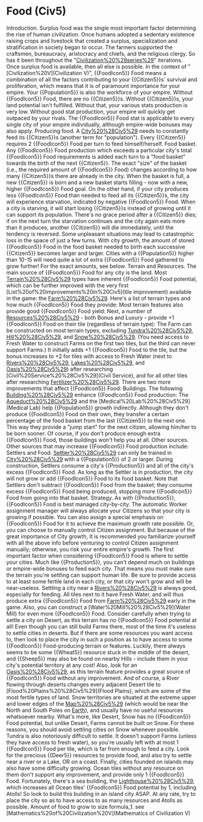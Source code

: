 # Food (Civ5)

Introduction.
Surplus food was the single most important factor determining the rise of human civilization. Once humans adopted a sedentary existence raising crops and livestock that created a surplus, specialization and stratification in society began to occur. The farmers supported the craftsmen, bureaucracy, aristocracy and chiefs, and the religious clergy. So has it been throughout the "[Civilization%20%28series%29](Civilization)" iterations. Once surplus food is available, then all else is possible.
In the context of "[Civilization%20V](Civilization V)", {{FoodIcon5}} Food means a combination of all the factors contributing to your {{Citizen5}}s' survival and proliferation, which means that it is of paramount importance for your empire. Your {{Population5}} is also the workforce of your empire. Without {{FoodIcon5}} Food, there are no {{Citizen5}}s. Without {{Citizen5}}s, your land potential isn't fulfilled. Without that, your various stats production is very low. Without good stat production, your empire will quickly get outpaced by your rivals.
The {{FoodIcon5}} Food stat is applicable to every single city of your empire individually, although empire-wide bonuses may also apply.
Producing food.
A [City%20%28Civ5%29](city) needs to constantly feed its {{Citizen5}}s (another term for "population"). Every {{Citizen5}} requires 2 {{FoodIcon5}} Food per turn to feed himself/herself.
Food basket.
Any {{FoodIcon5}} Food production which exceeds a particular city's total {{FoodIcon5}} Food requirements is added each turn to a "food basket" towards the birth of the next {{Citizen5}}. The exact "size" of the basket (i.e., the required amount of {{FoodIcon5}} Food) changes according to how many {{Citizen5}}s there are already in the city. When the basket is full, a new {{Citizen5}} is born and a new basket starts filling - now with a new, higher {{FoodIcon5}} Food goal.
On the other hand, if your city produces less {{FoodIcon5}} Food than needed to feed all its {{Citizen5}}s, the city will experience starvation, indicated by negative {{FoodIcon5}} Food. When a city is starving, it will start losing {{Citizen5}}s instead of growing until it can support its population. There's no grace period after a {{Citizen5}} dies; if on the next turn the starvation continues and the city again eats more than it produces, another {{Citizen5}} will die immediately, until the tendency is reversed. Some unpleasant situations may lead to catastrophic loss in the space of just a few turns.
With city growth, the amount of stored {{FoodIcon5}} Food in the food basket needed to birth each successive {{Citizen5}} becomes larger and larger. Cities with a {{Population5}} higher than 10-15 will need quite a lot of extra {{FoodIcon5}} Food gathered to grow further! For the exact amounts, see below.
Terrain and Resources.
The main source of {{FoodIcon5}} Food for any city is the land. Most [Terrain%20%28Civ5%29](terrain) types have inherent {{FoodIcon5}} Food potential, which can be further improved with the very first [List%20of%20improvements%20in%20Civ5](tile improvement) available in the game: the [Farm%20%28Civ5%29](Farm). Here's a list of terrain types and how much {{FoodIcon5}} Food they provide:
Most terrain features also provide good {{FoodIcon5}} Food yield:
Next, a number of [Resources%20%28Civ5%29](resources) - both Bonus and Luxury - provide +1 {{FoodIcon5}} Food on their tile (regardless of terrain type):
The Farm can be constructed on most terrain types, excluding [Tundra%20%28Civ5%29](Tundra), [Hill%20%28Civ5%29](Hills), and [Snow%20%28Civ5%29](Snow). (You need access to Fresh Water to construct Farms on the first two tiles, but the third can never support Farms.) It initially adds +1 {{FoodIcon5}} Food to the tile, but the bonus increases to +2 for tiles with access to Fresh Water (next to [Rivers%20%28Civ5%29](Rivers), [Lakes%20%28Civ5%29](Lakes), and [Oasis%20%28Civ5%29](Oases)) after researching [Civil%20Service%20%28Civ5%29](Civil Service), and for all other tiles after researching [Fertilizer%20%28Civ5%29](Fertilizer).
There are two more improvements that affect {{FoodIcon5}} Food:
Buildings.
The following [Building%20%28Civ5%29](buildings) enhance {{FoodIcon5}} Food production:
The [Aqueduct%20%28Civ5%29](Aqueduct) and the [Medical%20Lab%20%28Civ5%29](Medical Lab) help {{Population5}} growth indirectly. Although they don't produce {{FoodIcon5}} Food on their own, they transfer a certain percentage of the food basket from the last {{Citizen5}} to the next one. This way they provide a "jump start" for the next citizen, allowing him/her to be born sooner. Of course, if you don't produce enough extra {{FoodIcon5}} Food, those buildings won't help you at all.
Other sources.
Other sources that may increase {{FoodIcon5}} Food production include:
Settlers and Food.
[Settler%20%28Civ5%29](Settlers) can only be trained in [City%20%28Civ5%29](cities) with a {{Population5}} of 2 or larger. During construction, Settlers consume a city's {{Production5}} and all of the city's excess {{FoodIcon5}} Food. As long as the Settler is in production, the city will not grow or add {{FoodIcon5}} Food to its food basket. Note that Settlers don't subtract {{FoodIcon5}} Food from the basket; they consume excess {{FoodIcon5}} Food being produced, stopping more {{FoodIcon5}} Food from going into that basket.
Strategy.
As with {{Production5}}, {{FoodIcon5}} Food is best managed city-by-city. The automatic Worker assignment manager will always allocate your Citizens so that your city is growing if possible. You can also assign a special emphasis on {{FoodIcon5}} Food for it to achieve the maximum growth rate possible. Or, you can choose to manually control Citizen assignment. But because of the great importance of City growth, It is recommended you familiarize yourself with all the above info before venturing to control Citizen assignment manually; otherwise, you risk your entire empire's growth.
The first important factor when considering {{FoodIcon5}} Food is where to settle your cities. Much like {{Production5}}, you can't depend much on buildings or empire-wide bonuses to feed each city. That means you must make sure the terrain you're settling can support human life. Be sure to provide access to at least some fertile land in each city, or that city won't grow and will be near-useless.
Settling a city near a [Rivers%20%28Civ5%29](River) is always good, especially for feeding. All tiles next to it have Fresh Water, and will thus produce extra {{FoodIcon5}} Food from [Farm%20%28Civ5%29](Farms) early in the game. Also, you can construct a [Water%20Mill%20%28Civ5%29](Water Mill) for even more {{FoodIcon5}} Food.
Consider carefully when trying to settle a city on Desert, as this terrain has no {{FoodIcon5}} Food potential at all! Even though you can still build Farms there, most of the time it's useless to settle cities in deserts. But if there are some resources you want access to, then look to place the city in such a position as to have access to some {{FoodIcon5}} Food-producing terrain or features. Luckily, there always seems to be some {{Wheat5}} resource stuck in the middle of the desert, and {{Sheep5}} may also be found on nearby Hills - include them in your city's potential territory at any cost! Also, look for an [Oasis%20%28Civ5%29](Oasis), as this terrain feature provides a great source of {{FoodIcon5}} Food without any improvement. And of course, a River flowing through deserts changes every adjacent Desert tile to [Flood%20Plains%20%28Civ5%29](Flood Plains), which are some of the most fertile types of land.
Snow territories are situated at the extreme upper and lower edges of the [Map%20%28Civ5%29](map) (which would be near the North and South Poles on [Earth](Earth)), and usually have no useful resources whatsoever nearby. What's more, like Desert, Snow has no {{FoodIcon5}} Food potential, but unlike Desert, Farms cannot be built on Snow. For these reasons, you should avoid settling cities on Snow whenever possible.
Tundra is also notoriously difficult to settle. It doesn't support Farms (unless they have access to fresh water), so you're usually left with at most 1 {{FoodIcon5}} Food per tile, which is far from enough to feed a city. Look for the precious {{Deer5}} resources to provide food, and also try to settle near a river or a Lake, OR on a coast.
Finally, cities founded on islands may also have some difficulty growing. Ocean tiles without any resource on them don't support any improvement, and provide only 1 {{FoodIcon5}} Food. Fortunately, there's a sea building, the [Lighthouse%20%28Civ5%29](Lighthouse), which increases all Ocean tiles' {{FoodIcon5}} Food potential by 1, including Atolls! So look to build this building in an island city ASAP. At any rate, try to place the city so as to have access to as many resources and Atolls as possible.
Amount of food to grow to size formula_1.
see [Mathematics%20of%20Civilization%20V](Mathematics of Civilization V)